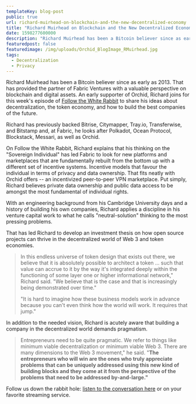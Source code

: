 ```yaml
---
templateKey: blog-post
public: true
url: richard-muirhead-on-blockchain-and-the-new-decentralized-economy
title: "Richard Muirhead on Blockchain and the New Decentralized Economy"
date: 1598277600000
description: "Richard Muirhead has been a Bitcoin believer since as early as 2013. That has provided the partner of Fabric Ventures with a valuable perspective on blockchain and digital assets."
featuredpost: false
featuredimage: /img/uploads/Orchid_BlogImage_RMuirhead.jpg
tags:
  - Decentralization
  - Privacy
---
```


Richard Muirhead has been a Bitcoin believer since as early as 2013. That has provided the partner of Fabric Ventures with a valuable perspective on blockchain and digital assets. An early supporter of Orchid, Richard joins for this week's episode of [Follow the White Rabbit](https://www.orchid.com/podcast) to share his ideas about decentralization, the token economy, and how to build the best companies of the future.

Richard has previously backed Bitrise, Citymapper, Tray.io, Transferwise, and Bitstamp and, at Fabric, he looks after Polkadot, Ocean Protocol, Blockstack, Messari, as well as Orchid.

On Follow the White Rabbit, Richard explains that his thinking on the "Sovereign Individual" has led Fabric to look for new platforms and marketplaces that are fundamentally rebuilt from the bottom up with a different set of incentive systems. Incentive models that favour the individual in terms of privacy and data ownership. That fits neatly with Orchid offers -- an incentivized peer-to-peer VPN marketplace. Put simply, Richard believes private data ownership and public data access to be amongst the most fundamental of individual rights.

With an engineering background from his Cambridge University days and a history of building his own companies, Richard applies a discipline in his venture capital work to what he calls "neutral-solution" thinking to the most pressing problems. 

That has led Richard to develop an investment thesis on how open source projects can thrive in the decentralized world of Web 3 and token economies.

> In this endless universe of token design that exists out there, we believe that it is absolutely possible to architect a token ... such that value can accrue to it by the way it's integrated deeply within the functioning of some layer one or higher informational network," Richard said. "We believe that is the case and that is increasingly being demonstrated over time."
> 
> "It is hard to imagine how these business models work in advance because you can't even think how the world will work. It requires that jump." 

In addition to the needed vision, Richard is acutely aware that building a company in the decentralized world demands pragmatism.

> Entrepreneurs need to be quite pragmatic. We refer to things like minimum viable decentralization or minimum viable Web 3. There are many dimensions to the Web 3 movement," he said. "**The entrepreneurs who will win are the ones who truly appreciate problems that can be uniquely addressed using this new kind of building blocks and they come at it from the perspective of the problems that need to be addressed by-and-large."**

Follow us down the rabbit hole: [listen to the conversation here](https://www.orchid.com/podcast) or on your favorite streaming service.